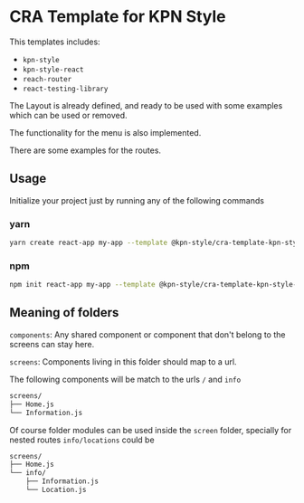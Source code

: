 # CRA Template for KPN Style

This templates includes:

- `kpn-style`
- `kpn-style-react`
- `reach-router`
- `react-testing-library`

The Layout is already defined, and ready to be used with some examples
which can be used or removed.

The functionality for the menu is also implemented.

There are some examples for the routes.

## Usage

Initialize your project just by running any of the following commands

### yarn

```bash
yarn create react-app my-app --template @kpn-style/cra-template-kpn-style-react
```

### npm

```bash
npm init react-app my-app --template @kpn-style/cra-template-kpn-style-react
```

## Meaning of folders

`components`: Any shared component or component that don't belong to the screens
can stay here.

`screens`: Components living in this folder should map to a url.

The following components will be match to the urls `/` and `info`

```bash
screens/
├── Home.js
└── Information.js
```

Of course folder modules can be used inside the `screen` folder, specially
for nested routes `info/locations` could be

```bash
screens/
├── Home.js
└── info/
    ├── Information.js
    └── Location.js
```

